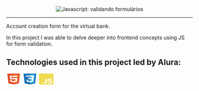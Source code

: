 <p align="center"> <img src="https://imgur.com/mIBmcEL.png" alt="Javascript: validando formulários" width="500"> </p>

<hr>

<p>Account creation form for the virtual bank.</p>
<p>In this project I was able to delve deeper into frontend concepts using JS for form validation.</p>

## Technologies used in this project led by Alura:
<div style="display: inline_block">
  <img align="center" alt="Fer-HTML" height="30" width="40" src="https://raw.githubusercontent.com/devicons/devicon/master/icons/html5/html5-original.svg">
  <img align="center" alt="Fer-CSS" height="30" width="40" src="https://raw.githubusercontent.com/devicons/devicon/master/icons/css3/css3-original.svg">
  <img align="center" alt="Fer-Js" height="30" width="40" src="https://raw.githubusercontent.com/devicons/devicon/master/icons/javascript/javascript-plain.svg">
</div>
